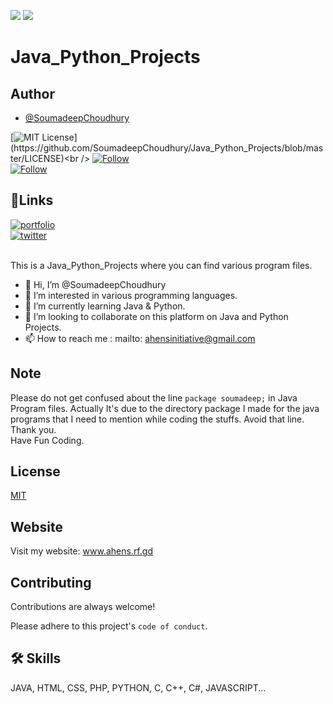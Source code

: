<img src="https://img.icons8.com/color/48/000000/java-coffee-cup-logo--v2.png"/> <img src="https://img.icons8.com/color/48/000000/python--v2.png"/>

# Java_Python_Projects

## Author

- [@SoumadeepChoudhury](https://github.com/SoumadeepChoudhury)

  
[![MIT License](https://img.shields.io/apm/l/atomic-design-ui.svg?)](https://github.com/SoumadeepChoudhury/Java_Python_Projects/blob/master/LICENSE)<br />
[![Follow](https://img.shields.io/twitter/follow/GuitarZonePlus?style=social)](https://twitter.com/GuitarZonePlus)<br />
[![Follow](https://img.shields.io/badge/Website-Follow-orange)](https://www.ahens.rf.gd)<br />

## 🔗Links
[![portfolio](https://img.shields.io/badge/my_portfolio-000?style=for-the-badge&logo=ko-fi&logoColor=white)](https://www.ahens.rf.gd/)<br>
[![twitter](https://img.shields.io/badge/twitter-1DA1F2?style=for-the-badge&logo=twitter&logoColor=white)](https://twitter.com/GuitarZonePlus)<br><br>


This is a Java_Python_Projects where you can find various program files.
- 👋 Hi, I’m @SoumadeepChoudhury
- 👀 I’m interested in various programming languages.
- 🌱 I’m currently learning Java & Python.
- 💞️ I’m looking to collaborate on this platform on Java and Python Projects.
- 📫 How to reach me : mailto: ahensinitiative@gmail.com

## Note
Please do not get confused about the line `package soumadeep;` in Java Program files. Actually It's due to the directory package I made for the java programs that I need to mention while coding the stuffs. Avoid that line.<br />
Thank you. <br />Have Fun Coding.

## License

[MIT](https://github.com/SoumadeepChoudhury/Java_Python_Projects/blob/master/LICENSE)


## Website
Visit my website: www.ahens.rf.gd


## Contributing

Contributions are always welcome!


Please adhere to this project's `code of conduct`.

  

## 🛠 Skills
JAVA, HTML, CSS, PHP, PYTHON, C, C++, C#, JAVASCRIPT...


